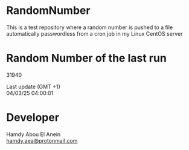 # RandomNumber    
This is a test repository where a random number is pushed to a file automatically passwordless from a cron job in my Linux CentOS server    
# Random Number of the last run   
31940
      
Last update (GMT +1)    
04/03/25 04:00:01
# Developer    
Hamdy Abou El Anein   
hamdy.aea@protonmail.com
